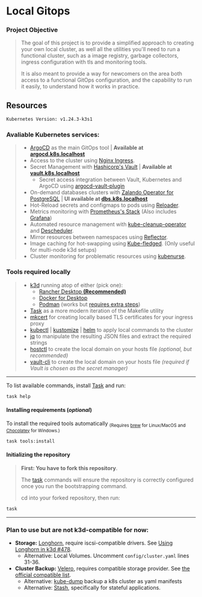 # Local Gitops

### Project Objective

> The goal of this project is to provide a simplified approach to creating your own local cluster, as well all the utilities you'll need to run a functional cluster, such as a image registry, garbage collectors, ingress configuration with tls and monitoring tools.
>
> It is also meant to provide a way for newcomers on the area both access to a functional GitOps configuration, and the capability to run it easily, to understand how it works in practice.
## Resources

```bash
Kubernetes Version: v1.24.3-k3s1
```
### Avaliable Kubernetes services:

> - [ArgoCD][argocd-url] as the main GitOps tool | **Available at [argocd.k8s.localhost][argocd-localhost]**
> - Access to the cluster using [Nginx Ingress][nginx-url].
> - Secret Management with [Hashicorp's Vault][vault-url] | **Available at [vault.k8s.localhost][vault-localhost]**
>   - Secret access integration between Vault, Kubernetes and ArgoCD using [argocd-vault-plugin][vault-plugin-url]
> - On-demand databases clusters with [Zalando Operator for PostgreSQL][postgres-url] | **UI available at [dbs.k8s.localhost][dbs-localhost]**
> - Hot-Reload secrets and configmaps to pods using [Reloader][reloader-url].
> - Metrics monitoring with [Prometheus's Stack][prometheus-url] (Also includes [Grafana][grafana-url])
> - Automated resource management with [kube-cleanup-operator][kube-cleanup-url] and [Descheduler][descheduler-url].
> - Mirror resources between namespaces using [Reflector][reflector-url].
> - Image caching for hot-swapping using [Kube-fledged][kubefledged-url]. (Only useful for multi-node k3d setups)
> - Cluster monitoring for problematic resources using [kubenurse][kubenurse-url].

### Tools required locally

> - [k3d][k3d-url] running atop of either (pick one):
>   - [Rancher Desktop **(Recommended)**][rancher-url]
>   - [Docker for Desktop][docker-url]
>   - [Podman][podman-url] (works but [requires extra steps][podman-steps])
> - [Task][task-url] as a more modern iteration of the Makefile utility
> - [mkcert][mkcert-url] for creating locally based TLS certificates for your ingress proxy
> - [kubectl][kubectl-url] | [kustomize][kustomize-url] | [helm][helm-url] to apply local commands to the cluster
> - [jq][jq-url] to manipulate the resulting JSON files and extract the required strings
> - [hostctl][hostctl-url] to create the local domain on your hosts file *(optional, but recommended)*
> - [vault-cli][vault-cli-url] to create the local domain on your hosts file *(required if Vault is chosen as the secret manager)*

---

To list available commands, install [Task][task-installation-url] and run:
```sh
task help
```
#### Installing requirements (*optional*)
To install the required tools automatically <sub>(Requires [brew][brew-url] for Linux/MacOS and [Chocolatey][chocolate-url] for Windows.)</sub>
```sh
task tools:install
  ```
#### Initializing the repository

> **First: You have to fork this repository**. 
>
> The [task][task-url] commands will ensure the repository is correctly configured once you run the bootstrapping command.
>
> cd into your forked repository, then run:
```sh
task
```


---

### Plan to use but are not k3d-compatible for now:
- **Storage:** [Longhorn][longhorn-url], require iscsi-compatible drivers. See [Using Longhorn in k3d #478][longhorn-issue].
  - Alternative: Local Volumes. Uncomment `config/cluster.yaml` lines 31-36.
- **Cluster Backup:** [Velero][velero-url], requires compatible storage provider. See [the official compatible list][velero-list-url].
  - Alternative: [kube-dump][kube-dump-url] backup a k8s cluster as yaml manifests
  - Alternative: [Stash][stash-url], specifically for stateful applications.



<!--- References --->
[argocd-url]: https://argo-cd.readthedocs.io/en/stable/
[nginx-url]: https://github.com/kubernetes/ingress-nginx
[vault-url]: https://github.com/hashicorp/vault
[vault-plugin-url]: https://github.com/argoproj-labs/argocd-vault-plugin
[postgres-url]: https://github.com/zalando/postgres-operator
[reloader-url]: https://github.com/stakater/Reloader
[prometheus-url]: https://github.com/prometheus-operator/kube-prometheus
[grafana-url]: https://github.com/grafana/grafana
[kube-cleanup-url]: https://github.com/lwolf/kube-cleanup-operator
[reflector-url]: https://github.com/emberstack/kubernetes-reflector
[kubefledged-url]: https://github.com/senthilrch/kube-fledged
[descheduler-url]: https://github.com/kubernetes-sigs/descheduler
[kwatch-url]: https://github.com/abahmed/kwatch
[botkube-url]: https://github.com/infracloudio/botkube
[kubenurse-url]: https://github.com/postfinance/kubenurse
[longhorn-url]: https://longhorn.io/
[longhorn-issue]: https://github.com/rancher/k3d/discussions/478
[velero-url]: https://velero.io/
[velero-list-url]: https://velero.io/docs/v1.7/supported-providers/
[kube-dump-url]: https://github.com/WoozyMasta/kube-dump
[stash-url]: https://stash.run/
[task-url]: https://taskfile.dev
[task-installation-url]: https://taskfile.dev/installation/
[mkcert-url]: https://github.com/FiloSottile/mkcert
[kubectl-url]: https://kubernetes.io/docs/tasks/tools/
[jq-url]: hhttps://stedolan.github.io/jq/download/
[k3d-url]: https://k3d.io
[docker-url]: https://www.docker.com/products/docker-desktop/
[rancher-url]: https://rancherdesktop.io/
[podman-url]: https://podman.io/
[podman-steps]: https://k3d.io/v5.4.1/usage/advanced/podman/
[hostctl-url]: https://github.com/guumaster/hostctl
[vault-cli-url]: https://www.vaultproject.io/docs/install
[kustomize-url]: https://kubectl.docs.kubernetes.io/installation/kustomize/
[helm-url]: https://helm.sh/docs/intro/install/
[chocolate-url]: https://chocolatey.org/install
[brew-url]: https://brew.sh/

<!--- Local URIs --->
[argocd-localhost]: https://argocd.k8s.localhost
[vault-localhost]: https://vault.k8s.localhost
[dbs-localhost]: https://dbs.k8s.localhost